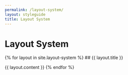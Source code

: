 ```yaml
---
permalink: /layout-system/
layout: styleguide
title: Layout System
---
```


# Layout System

{% for layout in site.layout-system %}
	## {{ layout.title }}

  {{ layout.content }}
{% endfor %}
